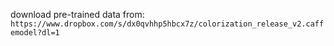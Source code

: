 download pre-trained data from:
`https://www.dropbox.com/s/dx0qvhhp5hbcx7z/colorization_release_v2.caffemodel?dl=1`